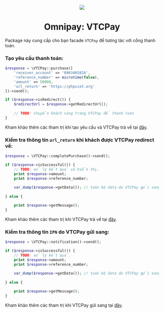 <p align="center">
    <a href="https://vtcpay.vn" target="_blank">
        <img src="https://raw.githubusercontent.com/phpviet/omnipay-vtcpay/master/resources/logo.png">
    </a>
    <h1 align="center">Omnipay: VTCPay</h1>
</p>

Package này cung cấp cho bạn facade `VTCPay` để tương tác với cổng thanh toán.


### Tạo yêu cầu thanh toán:

```php
$response = \VTCPay::purchase([
    'receiver_account' => '0963465816',
    'reference_number' => microtime(false),
    'amount' => 50000,
    'url_return' => 'https://phpviet.org'
])->send();

if ($response->isRedirect()) {
    $redirectUrl = $response->getRedirectUrl();
    
    // TODO: chuyển khách sang trang VTCPay để thanh toán
}
```

Kham khảo thêm các tham trị khi tạo yêu cầu và VTCPay trả về tại [đây](https://vtcpay.vn/tai-lieu-tich-hop-website).

### Kiểm tra thông tin `url_return` khi khách được VTCPay redirect về:

```php
$response = \VTCPay::completePurchase()->send();

if ($response->isSuccessful()) {
    // TODO: xử lý kết quả và hiển thị.
    print $response->amount;
    print $response->reference_number;
    
    var_dump($response->getData()); // toàn bộ data do VTCPay gửi sang.
    
} else {

    print $response->getMessage();
}
```

Kham khảo thêm các tham trị khi VTCPay trả về tại [đây](https://vtcpay.vn/tai-lieu-tich-hop-website).


### Kiểm tra thông tin `IPN` do VTCPay gửi sang:

```php
$response = \VTCPay::notification()->send();

if ($response->isSuccessful()) {
    // TODO: xử lý kết quả.
    print $response->amount;
    print $response->reference_number;
    
    var_dump($response->getData()); // toàn bộ data do VTCPay gửi sang.
    
} else {

    print $response->getMessage();
}
```

Kham khảo thêm các tham trị khi VTCPay gửi sang tại [đây](https://vtcpay.vn/tai-lieu-tich-hop-website).
